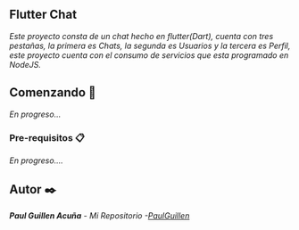 ## Flutter Chat

_Este proyecto consta de un chat hecho en flutter(Dart), cuenta con tres pestañas, la primera es Chats, la segunda es Usuarios y la tercera es Perfil, este proyecto cuenta con el consumo de servicios que esta programado en NodeJS._ 

## Comenzando 🚀

_En progreso..._

### Pre-requisitos 📋

_En progreso...._

## Autor ✒️

_**Paul Guillen Acuña** - *Mi Repositorio* -[PaulGuillen](https://github.com/PaulGuillen?tab=repositories)_
